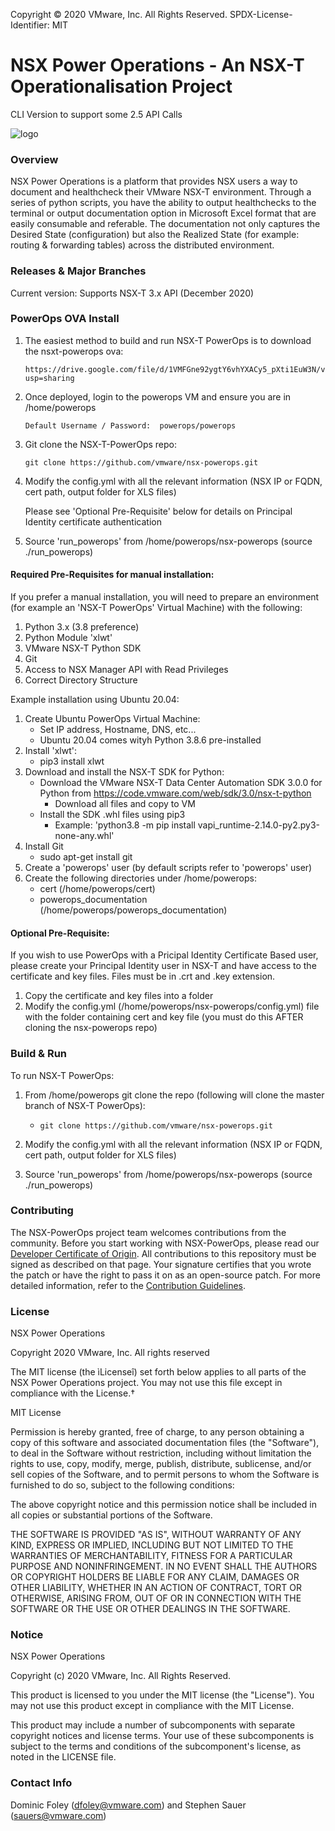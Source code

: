 Copyright © 2020 VMware, Inc. All Rights Reserved.
SPDX-License-Identifier: MIT
# NSX Power Operations - An NSX-T Operationalisation Project
CLI Version to support some 2.5 API Calls

![logo](logo.png)

### Overview
NSX Power Operations is a platform that provides NSX users a way to document and healthcheck their VMware NSX-T environment.  Through a series of python scripts, you have the ability to output healthchecks to the terminal or output documentation option in Microsoft Excel format that are easily consumable and referable. The documentation not only captures the Desired State (configuration) but also the Realized State (for example: routing & forwarding tables) across the distributed environment. 

### Releases & Major Branches
Current version: Supports NSX-T 3.x API (December 2020)

### PowerOps OVA Install
1. The easiest method to build and run NSX-T PowerOps is to download the nsxt-powerops ova:

       https://drive.google.com/file/d/1VMFGne92ygtY6vhYXACy5_pXti1EuW3N/view?usp=sharing
       
2. Once deployed, login to the powerops VM and ensure you are in /home/powerops

       Default Username / Password:  powerops/powerops

3. Git clone the NSX-T-PowerOps repo:
       
       git clone https://github.com/vmware/nsx-powerops.git

4. Modify the config.yml with all the relevant information (NSX IP or FQDN, cert path, output folder for XLS files)

      Please see 'Optional Pre-Requisite' below for details on Principal Identity certificate authentication

5. Source 'run_powerops' from /home/powerops/nsx-powerops (source ./run_powerops)


#### Required Pre-Requisites for manual installation:

If you prefer a manual installation, you will need to prepare an environment (for example an 'NSX-T PowerOps' Virtual Machine) with the following:

1. Python 3.x (3.8 preference)
2. Python Module 'xlwt'
3. VMware NSX-T Python SDK
4. Git
5. Access to NSX Manager API with Read Privileges
6. Correct Directory Structure

Example installation using Ubuntu 20.04:

1. Create Ubuntu PowerOps Virtual Machine:
    * Set IP address, Hostname, DNS, etc...
    * Ubuntu 20.04 comes wityh Python 3.8.6 pre-installed
2. Install 'xlwt':
    * pip3 install xlwt
3. Download and install the NSX-T SDK for Python:
    * Download the VMware NSX-T Data Center Automation SDK 3.0.0 for Python from https://code.vmware.com/web/sdk/3.0/nsx-t-python
        * Download all files and copy to VM
    * Install the SDK .whl files using pip3
        * Example: 'python3.8 -m pip install vapi_runtime-2.14.0-py2.py3-none-any.whl' 
4. Install Git
    * sudo apt-get install git
5. Create a 'powerops' user (by default scripts refer to 'powerops' user)
6. Create the following directories under /home/powerops:
    * cert (/home/powerops/cert)
    * powerops_documentation (/home/powerops/powerops_documentation)

#### Optional Pre-Requisite:
If you wish to use PowerOps with a Pricipal Identity Certificate Based user, please create your Principal Identity user in NSX-T and have access to the certificate and key files. Files must be in .crt and .key extension.

1. Copy the certificate and key files into a folder
2. Modify the config.yml (/home/powerops/nsx-powerops/config.yml) file with the folder containing cert and key file 
   (you must do this AFTER cloning the nsx-powerops repo)

### Build & Run
To run NSX-T PowerOps:

1. From /home/powerops git clone the repo (following will clone the master branch of NSX-T PowerOps):
    * `git clone https://github.com/vmware/nsx-powerops.git`

2. Modify the config.yml with all the relevant information (NSX IP or FQDN, cert path, output folder for XLS files)
    
3. Source 'run_powerops' from /home/powerops/nsx-powerops (source ./run_powerops) 

### Contributing
The NSX-PowerOps project team welcomes contributions from the community. Before you start working with NSX-PowerOps, please read our [Developer Certificate of Origin](https://cla.vmware.com/dco). All contributions to this repository must be signed as described on that page. Your signature certifies that you wrote the patch or have the right to pass it on as an open-source patch. For more detailed information, refer to the [Contribution Guidelines](CONTRIBUTING.md).

### License 
NSX Power Operations

Copyright 2020 VMware, Inc.  All rights reserved                

The MIT license (the ìLicenseî) set forth below applies to all parts of the NSX Power Operations project.  You may not use this file except in compliance with the License.†

MIT License

Permission is hereby granted, free of charge, to any person obtaining a copy of this software and associated documentation files (the "Software"), to deal in the Software without restriction, including without limitation the rights to use, copy, modify, merge, publish, distribute, sublicense, and/or sell copies of the Software, and to permit persons to whom the Software is furnished to do so, subject to the following conditions:

The above copyright notice and this permission notice shall be included in all copies or substantial portions of the Software.

THE SOFTWARE IS PROVIDED "AS IS", WITHOUT WARRANTY OF ANY KIND, EXPRESS OR IMPLIED, INCLUDING BUT NOT LIMITED TO THE WARRANTIES OF MERCHANTABILITY, FITNESS FOR A PARTICULAR PURPOSE AND NONINFRINGEMENT. IN NO EVENT SHALL THE AUTHORS OR COPYRIGHT HOLDERS BE LIABLE FOR ANY CLAIM, DAMAGES OR OTHER LIABILITY, WHETHER IN AN ACTION OF CONTRACT, TORT OR OTHERWISE, ARISING FROM, OUT OF OR IN CONNECTION WITH THE SOFTWARE OR THE USE OR OTHER DEALINGS IN THE SOFTWARE.

### Notice
NSX Power Operations

Copyright (c) 2020 VMware, Inc. All Rights Reserved. 

This product is licensed to you under the MIT license (the "License").  You may not use this product except in compliance with the MIT License.  

This product may include a number of subcomponents with separate copyright notices and license terms. Your use of these subcomponents is subject to the terms and conditions of the subcomponent's license, as noted in the LICENSE file. 

### Contact Info
Dominic Foley (dfoley@vmware.com) and Stephen Sauer (sauers@vmware.com)
